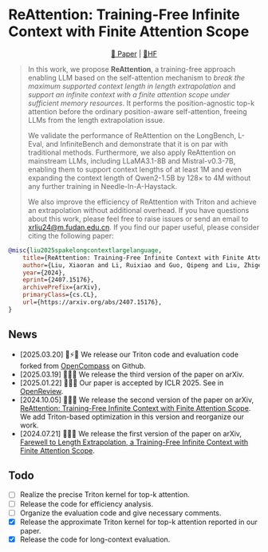 # ReAttention: Training-Free Infinite Context with Finite Attention Scope

<div align="center">
 <p align="center">

   <a href="https://arxiv.org/abs/2407.15176">📝 Paper</a> | <a href="https://huggingface.co/papers/2407.15176">🤗HF</a>

</p>
</div>

> In this work, we propose **ReAttention**, a training-free approach enabling LLM based on the self-attention mechanism to *break the maximum supported context length in length extrapolation* and *support an infinite context with a finite attention scope under sufficient memory resources*. It performs the position-agnostic top-k attention before the ordinary position-aware self-attention, freeing LLMs from the length extrapolation issue. 
> 
> We validate the performance of ReAttention on the LongBench, L-Eval, and InfiniteBench and demonstrate that it is on par with traditional methods. Furthermore, we also apply ReAttention on mainstream LLMs, including LLaMA3.1-8B and Mistral-v0.3-7B, enabling them to support context lengths of at least 1M and even expanding the context length of Qwen2-1.5B by 128× to 4M without any further training in Needle-In-A-Haystack. 
>
> We also improve the efficiency of ReAttention with Triton and achieve an extrapolation without additional overhead. If you have questions about this work, please feel free to raise issues or send an email to xrliu24@m.fudan.edu.cn. If you find our paper useful, please consider citing the following paper:

```bibtex
@misc{liu2025spakelongcontextlargelanguage,
    title={ReAttention: Training-Free Infinite Context with Finite Attention Scope},
    author={Liu, Xiaoran and Li, Ruixiao and Guo, Qipeng and Liu, Zhigeng and Song, Yuerong and Lv, Kai and Yan, Hang and Li, Linlin and Liu, Qun and Qiu, Xipeng},
    year={2024},
    eprint={2407.15176},
    archivePrefix={arXiv},
    primaryClass={cs.CL},
    url={https://arxiv.org/abs/2407.15176}, 
}
```

## News

- [2025.03.20] 🎉⚡🎉 We release our Triton code and evaluation code forked from [OpenCompass](https://github.com/open-compass/OpenCompass/) on Github.
- [2025.03.19] 🎉🚀🎉 We release the third version of the paper on arXiv. 
- [2025.01.22] 🎉🎉🎉 Our paper is accepted by ICLR 2025. See in [OpenReview](https://openreview.net/forum?id=KDGP8yAz5b).
- [2024.10.05] 🎉🚀🎉 We release the second version of the paper on arXiv, [ReAttention: Training-Free Infinite Context with Finite Attention Scope](https://arxiv.org/abs/2407.15176v2). We add Triton-based optimization in this version and reorganize our work.
- [2024.07.21] 🎉🚀🎉 We release the first version of the paper on arXiv, [Farewell to Length Extrapolation, a Training-Free Infinite Context with Finite Attention Scope](https://arxiv.org/abs/2407.15176v1). 

## Todo

- [ ] Realize the precise Triton kernel for top-k attention.
- [ ] Release the code for efficiency analysis.
- [ ] Organize the evaluation code and give necessary comments.
- [x] Release the approximate Triton kernel for top-k attention reported in our paper.
- [x] Release the code for long-context evaluation.
